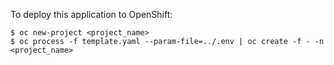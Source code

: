 To deploy this application to OpenShift:

```
$ oc new-project <project_name>
$ oc process -f template.yaml --param-file=../.env | oc create -f - -n <project_name>
```
